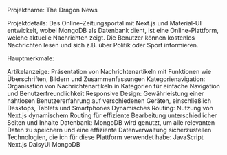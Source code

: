 Projektname: The Dragon News

Projektdetails:
Das Online-Zeitungsportal mit Next.js und Material-UI entwickelt, wobei MongoDB als Datenbank dient, ist eine Online-Plattform, welche aktuelle Nachrichten zeigt. Die Benutzer können kostenlos Nachrichten lesen und sich z.B. über Politik oder Sport informieren.

Hauptmerkmale:

Artikelanzeige:
Präsentation von Nachrichtenartikeln mit Funktionen wie Überschriften, Bildern und Zusammenfassungen
Kategorienavigation:
Organisation von Nachrichtenartikeln in Kategorien für einfache Navigation und Benutzerfreundlichkeit
Responsive Design:
Gewährleistung einer nahtlosen Benutzererfahrung auf verschiedenen Geräten, einschließlich Desktops, Tablets und Smartphones
Dynamisches Routing:
Nutzung von Next.js dynamischem Routing für effiziente Bearbeitung unterschiedlicher Seiten und Inhalte
Datenbank:
MongoDB wird genutzt, um alle relevanten Daten zu speichern und eine effiziente Datenverwaltung sicherzustellen
Technologien, die ich für diese Plattform verwendet habe:
JavaScript
Next.js
DaisyUi
MongoDB
